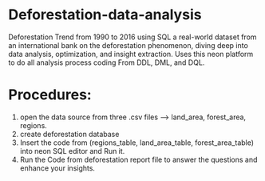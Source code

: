 # Deforestation-data-analysis
Deforestation Trend from 1990 to 2016 using SQL 
a real-world dataset from an international bank on the deforestation phenomenon, diving deep into data analysis, optimization, and insight extraction. 
Uses this neon platform to do all analysis process coding From DDL, DML, and DQL.
# Procedures:
1. open the data source from three .csv files --> land_area, forest_area, regions.
2. create deforestation database
3. Insert the code from (regions_table, land_area_table, forest_area_table) into neon SQL editor and Run it.
4. Run the Code from deforestation report file to answer the questions and enhance your insights.

